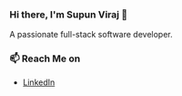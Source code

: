 ### Hi there, I'm Supun Viraj 👋

A passionate full-stack software developer.  

### 📫 Reach Me on

- [LinkedIn](https://www.linkedin.com/in/supun-viraj-rathnayaka-1a6b0824/)

<!--
**rathnaviraj/rathnaviraj** is a ✨ _special_ ✨ repository because its `README.md` (this file) appears on your GitHub profile.

Here are some ideas to get you started:

- 🔭 I’m currently working on ...
- 🌱 I’m currently learning ...
- 👯 I’m looking to collaborate on ...
- 🤔 I’m looking for help with ...
- 💬 Ask me about ...
- 📫 How to reach me: ...
- 😄 Pronouns: ...
- ⚡ Fun fact: ...
-->
